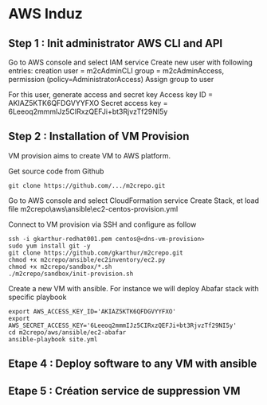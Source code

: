 # AWS Induz


## Step 1 : Init administrator AWS CLI and API

Go to AWS console and select IAM service
Create new user with following entries:
creation user = m2cAdminCLI 
group = m2cAdminAccess, permission (policy=AdministratorAccess)
Assign group to user

For this user, generate access and secret key
Access key ID = AKIAZ5KTK6QFDGVYYFXO
Secret access key = 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


## Step 2 : Installation of VM Provision

VM provision aims to create VM to AWS platform.

Get source code from Github

```
git clone https://github.com/.../m2crepo.git
```

Go to AWS console and select CloudFormation service
Create Stack, et load file m2crepo\aws\ansible\ec2-centos-provision.yml

Connect to VM provision via SSH and configure as follow

```
ssh -i gkarthur-redhat001.pem centos@<dns-vm-provision>
sudo yum install git -y
git clone https://github.com/gkarthur/m2crepo.git
chmod +x m2crepo/ansible/ec2inventory/ec2.py
chmod +x m2crepo/sandbox/*.sh
./m2crepo/sandbox/init-provision.sh
```

Create a new VM with ansible. For instance we will deploy Abafar stack with specific playbook

```
export AWS_ACCESS_KEY_ID='AKIAZ5KTK6QFDGVYYFXO'
export AWS_SECRET_ACCESS_KEY='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'
cd m2crepo/aws/ansible/ec2-abafar
ansible-playbook site.yml
```

## Etape 4 : Deploy software to any VM with ansible


## Etape 5 : Création service de suppression VM

